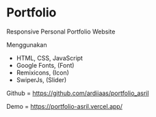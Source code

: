 # Portfolio
Responsive Personal Portfolio Website

Menggunakan
- HTML, CSS, JavaScript
- Google Fonts, (Font)
- Remixicons, (Icon)
- SwiperJs, (Slider)

Github = https://github.com/ardiiaas/portfolio_asril 

Demo = https://portfolio-asril.vercel.app/
